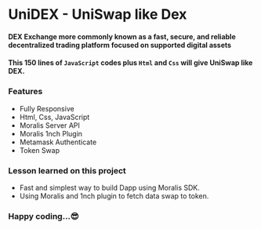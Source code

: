 # UniDEX - UniSwap like Dex

#### DEX Exchange more commonly known as a fast, secure, and reliable decentralized trading platform focused on supported digital assets

#### This 150 lines of ``JavaScript`` codes plus ``Html`` and ``Css`` will give UniSwap like DEX.

### Features
 * Fully Responsive 
 * Html, Css, JavaScript 
 * Moralis Server API 
 * Moralis 1nch Plugin 
 * Metamask Authenticate 
 * Token Swap

### Lesson learned on this project
* Fast and simplest way to build Dapp using Moralis SDK.
* Using Moralis and 1nch plugin to fetch data swap to token.
  
### Happy coding...:sunglasses:
